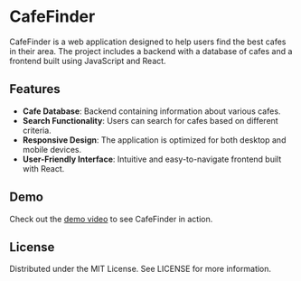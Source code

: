 # CafeFinder

CafeFinder is a web application designed to help users find the best cafes in their area. The project includes a backend with a database of cafes and a frontend built using JavaScript and React.

## Features

- **Cafe Database**: Backend containing information about various cafes.
- **Search Functionality**: Users can search for cafes based on different criteria.
- **Responsive Design**: The application is optimized for both desktop and mobile devices.
- **User-Friendly Interface**: Intuitive and easy-to-navigate frontend built with React.

## Demo

Check out the [demo video](https://www.youtube.com/watch?v=G0su9BgsHwc) to see CafeFinder in action.

## License
Distributed under the MIT License. See LICENSE for more information.
